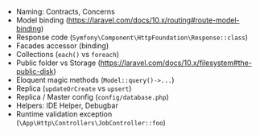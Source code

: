 * Naming: Contracts, Concerns
* Model binding (https://laravel.com/docs/10.x/routing#route-model-binding)
* Response code (`Symfony\Component\HttpFoundation\Response::class`)
* Facades accessor (binding)
* Collections (`each()` vs `foreach`)
* Public folder vs Storage (https://laravel.com/docs/10.x/filesystem#the-public-disk)
* Eloquent magic methods (`Model::query()->...`)
* Replica (`updateOrCreate` vs `upsert`)
* Replica / Master config (`config/database.php`)
* Helpers: IDE Helper, Debugbar
* Runtime validation exception (`\App\Http\Controllers\JobController::foo`)
